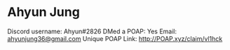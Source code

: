 # Ahyun Jung

Discord username: Ahyun#2826
DMed a POAP: Yes
Email: ahyunjung36@gmail.com
Unique POAP Link: http://POAP.xyz/claim/vl1hck